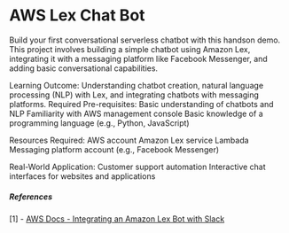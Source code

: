 # AWS Lex Chat Bot

Build your first conversational serverless chatbot with this handson demo.
This project involves building a simple chatbot using Amazon Lex, integrating it with a messaging platform like Facebook Messenger, and adding basic conversational capabilities.

Learning Outcome: Understanding chatbot creation, natural language processing (NLP) with Lex, and integrating chatbots with messaging platforms.
Required Pre-requisites:
Basic understanding of chatbots and NLP
Familiarity with AWS management console
Basic knowledge of a programming language (e.g., Python, JavaScript)

Resources Required:
AWS account
Amazon Lex service
Lambada 
Messaging platform account (e.g., Facebook Messenger)

Real-World Application:
Customer support automation
Interactive chat interfaces for websites and applications

##### References

[1] - [AWS Docs - Integrating an Amazon Lex Bot with Slack](https://docs.aws.amazon.com/lex/latest/dg/slack-bot-association.html)
